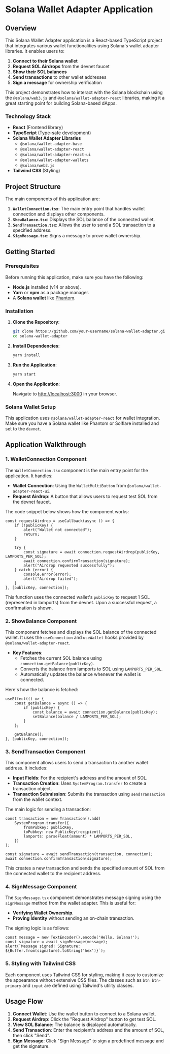 # Solana Wallet Adapter Application

## Overview

This Solana Wallet Adapter application is a React-based TypeScript project that integrates various wallet functionalities using Solana's wallet adapter libraries. It enables users to:

1. **Connect to their Solana wallet**
2. **Request SOL Airdrops** from the devnet faucet
3. **Show their SOL balances**
4. **Send transactions** to other wallet addresses
5. **Sign a message** for ownership verification

This project demonstrates how to interact with the Solana blockchain using the `@solana/web3.js` and `@solana/wallet-adapter-react` libraries, making it a great starting point for building Solana-based dApps.

### Technology Stack
- **React** (Frontend library)
- **TypeScript** (Type-safe development)
- **Solana Wallet Adapter Libraries**
  - `@solana/wallet-adapter-base`
  - `@solana/wallet-adapter-react`
  - `@solana/wallet-adapter-react-ui`
  - `@solana/wallet-adapter-wallets`
  - `@solana/web3.js`
- **Tailwind CSS** (Styling)

## Project Structure

The main components of this application are:

1. **`WalletConnection.tsx`**: The main entry point that handles wallet connection and displays other components.
2. **`ShowBalance.tsx`**: Displays the SOL balance of the connected wallet.
3. **`SendTransaction.tsx`**: Allows the user to send a SOL transaction to a specified address.
4. **`SignMessage.tsx`**: Signs a message to prove wallet ownership.

## Getting Started

### Prerequisites

Before running this application, make sure you have the following:

- **Node.js** installed (v14 or above).
- **Yarn** or **npm** as a package manager.
- A **Solana wallet** like [Phantom](https://phantom.app/).

### Installation

1. **Clone the Repository**:

    ```bash
    git clone https://github.com/your-username/solana-wallet-adapter.git
    cd solana-wallet-adapter
    ```

2. **Install Dependencies**:

    ```bash
    yarn install
    ```

3. **Run the Application**:

    ```bash
    yarn start
    ```

4. **Open the Application**:

    Navigate to [http://localhost:3000](http://localhost:3000) in your browser.

### Solana Wallet Setup

This application uses `@solana/wallet-adapter-react` for wallet integration. Make sure you have a Solana wallet like Phantom or Solflare installed and set to the `devnet`.

## Application Walkthrough

### 1. **WalletConnection Component**

The `WalletConnection.tsx` component is the main entry point for the application. It handles:

- **Wallet Connection**: Using the `WalletMultiButton` from `@solana/wallet-adapter-react-ui`.
- **Request Airdrop**: A button that allows users to request test SOL from the devnet faucet.

The code snippet below shows how the component works:

```tsx
const requestAirdrop = useCallback(async () => {
    if (!publicKey) {
        alert("Wallet not connected");
        return;
    }

    try {
        const signature = await connection.requestAirdrop(publicKey, LAMPORTS_PER_SOL);
        await connection.confirmTransaction(signature);
        alert("Airdrop requested successfully");
    } catch (error) {
        console.error(error);
        alert("Airdrop failed");
    }
}, [publicKey, connection]);
```

This function uses the connected wallet's `publicKey` to request 1 SOL (represented in lamports) from the devnet. Upon a successful request, a confirmation is shown.

### 2. **ShowBalance Component**

This component fetches and displays the SOL balance of the connected wallet. It uses the `useConnection` and `useWallet` hooks provided by `@solana/wallet-adapter-react`.

- **Key Features**:
  - Fetches the current SOL balance using `connection.getBalance(publicKey)`.
  - Converts the balance from lamports to SOL using `LAMPORTS_PER_SOL`.
  - Automatically updates the balance whenever the wallet is connected.

Here's how the balance is fetched:

```tsx
useEffect(() => {
    const getBalance = async () => {
        if (publicKey) {
            const balance = await connection.getBalance(publicKey);
            setBalance(balance / LAMPORTS_PER_SOL);
        }
    };

    getBalance();
}, [publicKey, connection]);
```

### 3. **SendTransaction Component**

This component allows users to send a transaction to another wallet address. It includes:

- **Input Fields**: For the recipient's address and the amount of SOL.
- **Transaction Creation**: Uses `SystemProgram.transfer` to create a transaction object.
- **Transaction Submission**: Submits the transaction using `sendTransaction` from the wallet context.

The main logic for sending a transaction:

```tsx
const transaction = new Transaction().add(
    SystemProgram.transfer({
        fromPubkey: publicKey,
        toPubkey: new PublicKey(recipient),
        lamports: parseFloat(amount) * LAMPORTS_PER_SOL,
    })
);

const signature = await sendTransaction(transaction, connection);
await connection.confirmTransaction(signature);
```

This creates a new transaction and sends the specified amount of SOL from the connected wallet to the recipient address.

### 4. **SignMessage Component**

The `SignMessage.tsx` component demonstrates message signing using the `signMessage` method from the wallet adapter. This is useful for:

- **Verifying Wallet Ownership**.
- **Proving Identity** without sending an on-chain transaction.

The signing logic is as follows:

```tsx
const message = new TextEncoder().encode('Hello, Solana!');
const signature = await signMessage(message);
alert(`Message signed! Signature: ${Buffer.from(signature).toString('hex')}`);
```

### 5. **Styling with Tailwind CSS**

Each component uses Tailwind CSS for styling, making it easy to customize the appearance without extensive CSS files. The classes such as `btn btn-primary` and `input` are defined using Tailwind's utility classes.

## Usage Flow

1. **Connect Wallet**: Use the wallet button to connect to a Solana wallet.
2. **Request Airdrop**: Click the "Request Airdrop" button to get test SOL.
3. **View SOL Balance**: The balance is displayed automatically.
4. **Send Transaction**: Enter the recipient's address and the amount of SOL, then click "Send".
5. **Sign Message**: Click "Sign Message" to sign a predefined message and get the signature.

